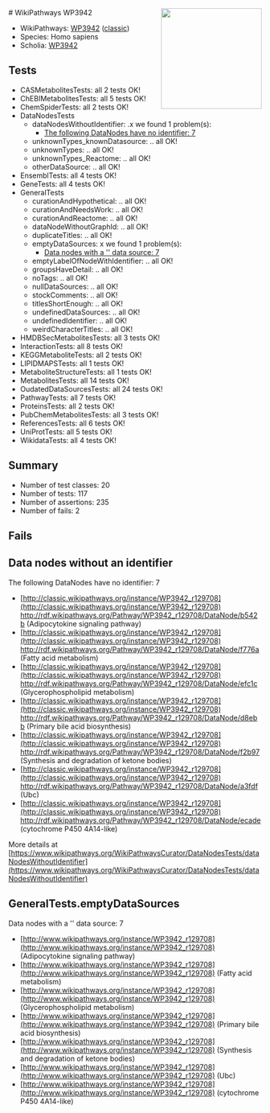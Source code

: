 <img style="float: right; width: 200px" src="https://upload.wikimedia.org/wikipedia/commons/thumb/8/83/Wplogo_with_text_500.png/640px-Wplogo_with_text_500.png" />
# WikiPathways WP3942

* WikiPathways: [WP3942](https://wikipathways.org/pathways/WP3942) ([classic](https://classic.wikipathways.org/instance/WP3942))
* Species: Homo sapiens
* Scholia: [WP3942](https://scholia.toolforge.org/wikipathways/WP3942)
## Tests
* CASMetabolitesTests: all 2 tests OK!
* ChEBIMetabolitesTests: all 5 tests OK!
* ChemSpiderTests: all 2 tests OK!
* DataNodesTests
    * dataNodesWithoutIdentifier: .x we found 1 problem(s):
        * [The following DataNodes have no identifier: 7](#d2d32fa6)
    * unknownTypes_knownDatasource: .. all OK!
    * unknownTypes: .. all OK!
    * unknownTypes_Reactome: .. all OK!
    * otherDataSource: .. all OK!
* EnsemblTests: all 4 tests OK!
* GeneTests: all 4 tests OK!
* GeneralTests
    * curationAndHypothetical: .. all OK!
    * curationAndNeedsWork: .. all OK!
    * curationAndReactome: .. all OK!
    * dataNodeWithoutGraphId: .. all OK!
    * duplicateTitles: .. all OK!
    * emptyDataSources: x we found 1 problem(s):
        * [Data nodes with a '' data source: 7](#3d121fd2)
    * emptyLabelOfNodeWithIdentifier: .. all OK!
    * groupsHaveDetail: .. all OK!
    * noTags: .. all OK!
    * nullDataSources: .. all OK!
    * stockComments: .. all OK!
    * titlesShortEnough: .. all OK!
    * undefinedDataSources: .. all OK!
    * undefinedIdentifier: .. all OK!
    * weirdCharacterTitles: .. all OK!
* HMDBSecMetabolitesTests: all 3 tests OK!
* InteractionTests: all 8 tests OK!
* KEGGMetaboliteTests: all 2 tests OK!
* LIPIDMAPSTests: all 1 tests OK!
* MetaboliteStructureTests: all 1 tests OK!
* MetabolitesTests: all 14 tests OK!
* OudatedDataSourcesTests: all 24 tests OK!
* PathwayTests: all 7 tests OK!
* ProteinsTests: all 2 tests OK!
* PubChemMetabolitesTests: all 3 tests OK!
* ReferencesTests: all 6 tests OK!
* UniProtTests: all 5 tests OK!
* WikidataTests: all 4 tests OK!


## Summary

* Number of test classes: 20
* Number of tests: 117
* Number of assertions: 235
* Number of fails: 2

## Fails

<a name="d2d32fa6" />

## Data nodes without an identifier

The following DataNodes have no identifier: 7

* [http://classic.wikipathways.org/instance/WP3942_r129708](http://classic.wikipathways.org/instance/WP3942_r129708) http://rdf.wikipathways.org/Pathway/WP3942_r129708/DataNode/b542b (Adipocytokine signaling pathway)
* [http://classic.wikipathways.org/instance/WP3942_r129708](http://classic.wikipathways.org/instance/WP3942_r129708) http://rdf.wikipathways.org/Pathway/WP3942_r129708/DataNode/f776a (Fatty acid metabolism)
* [http://classic.wikipathways.org/instance/WP3942_r129708](http://classic.wikipathways.org/instance/WP3942_r129708) http://rdf.wikipathways.org/Pathway/WP3942_r129708/DataNode/efc1c (Glycerophospholipid metabolism)
* [http://classic.wikipathways.org/instance/WP3942_r129708](http://classic.wikipathways.org/instance/WP3942_r129708) http://rdf.wikipathways.org/Pathway/WP3942_r129708/DataNode/d8ebb (Primary bile acid biosynthesis)
* [http://classic.wikipathways.org/instance/WP3942_r129708](http://classic.wikipathways.org/instance/WP3942_r129708) http://rdf.wikipathways.org/Pathway/WP3942_r129708/DataNode/f2b97 (Synthesis and degradation of ketone bodies)
* [http://classic.wikipathways.org/instance/WP3942_r129708](http://classic.wikipathways.org/instance/WP3942_r129708) http://rdf.wikipathways.org/Pathway/WP3942_r129708/DataNode/a3fdf (Ubc)
* [http://classic.wikipathways.org/instance/WP3942_r129708](http://classic.wikipathways.org/instance/WP3942_r129708) http://rdf.wikipathways.org/Pathway/WP3942_r129708/DataNode/ecade (cytochrome P450 4A14-like)


More details at [https://www.wikipathways.org/WikiPathwaysCurator/DataNodesTests/dataNodesWithoutIdentifier](https://www.wikipathways.org/WikiPathwaysCurator/DataNodesTests/dataNodesWithoutIdentifier)

<a name="3d121fd2" />

## GeneralTests.emptyDataSources

Data nodes with a '' data source: 7

* [http://www.wikipathways.org/instance/WP3942_r129708](http://www.wikipathways.org/instance/WP3942_r129708) (Adipocytokine signaling pathway)
* [http://www.wikipathways.org/instance/WP3942_r129708](http://www.wikipathways.org/instance/WP3942_r129708) (Fatty acid metabolism)
* [http://www.wikipathways.org/instance/WP3942_r129708](http://www.wikipathways.org/instance/WP3942_r129708) (Glycerophospholipid metabolism)
* [http://www.wikipathways.org/instance/WP3942_r129708](http://www.wikipathways.org/instance/WP3942_r129708) (Primary bile acid biosynthesis)
* [http://www.wikipathways.org/instance/WP3942_r129708](http://www.wikipathways.org/instance/WP3942_r129708) (Synthesis and degradation of ketone bodies)
* [http://www.wikipathways.org/instance/WP3942_r129708](http://www.wikipathways.org/instance/WP3942_r129708) (Ubc)
* [http://www.wikipathways.org/instance/WP3942_r129708](http://www.wikipathways.org/instance/WP3942_r129708) (cytochrome P450 4A14-like)


